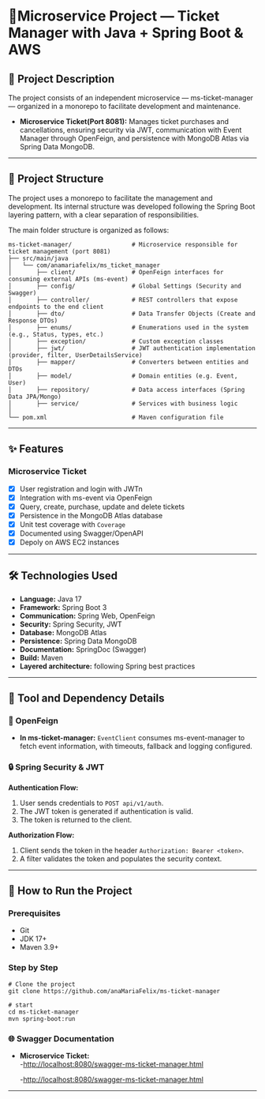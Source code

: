 # 📌Microservice Project — Ticket Manager with Java + Spring Boot & AWS

## 📝 Project Description

The project consists of an independent microservice — ms-ticket-manager — organized in a monorepo to facilitate development and maintenance.

- **Microservice Ticket(Port 8081):** Manages ticket purchases and cancellations, ensuring security via JWT, communication with Event Manager through OpenFeign, and persistence with MongoDB Atlas via Spring Data MongoDB.

---

## 📂 Project Structure

The project uses a monorepo to facilitate the management and development. 
Its internal structure was developed following the Spring Boot layering pattern, with a clear separation of responsibilities.

The main folder structure is organized as follows:

```
ms-ticket-manager/                 # Microservice responsible for ticket management (port 8081)
├── src/main/java
│   └── com/anamariafelix/ms_ticket_manager
│       ├── client/                # OpenFeign interfaces for consuming external APIs (ms-event)
│       ├── config/                # Global Settings (Security and Swagger)
│       ├── controller/            # REST controllers that expose endpoints to the end client
│       ├── dto/                   # Data Transfer Objects (Create and Response DTOs)
│       ├── enums/                 # Enumerations used in the system (e.g., Status, types, etc.)
│       ├── exception/             # Custom exception classes
│       ├── jwt/                   # JWT authentication implementation (provider, filter, UserDetailsService)
│       ├── mapper/                # Converters between entities and DTOs
│       ├── model/                 # Domain entities (e.g. Event, User)
│       ├── repository/            # Data access interfaces (Spring Data JPA/Mongo)
│       ├── service/               # Services with business logic
│
└── pom.xml                        # Maven configuration file
```
---
## ✨ Features

### Microservice Ticket
- [x] User registration and login with JWTn
- [x] Integration with ms-event via OpenFeign
- [x] Query, create, purchase, update and delete tickets
- [x] Persistence in the MongoDB Atlas database
- [x] Unit test coverage with `Coverage`
- [x] Documented using Swagger/OpenAPI
- [x] Depoly on AWS EC2 instances
---

## 🛠️ Technologies Used

- **Language:** Java 17
- **Framework:** Spring Boot 3
- **Communication:** Spring Web, OpenFeign
- **Security:** Spring Security, JWT
- **Database:** MongoDB Atlas
- **Persistence:** Spring Data MongoDB 
- **Documentation:** SpringDoc (Swagger)
- **Build:** Maven
- **Layered architecture:** following Spring best practices
---

## 🧩 Tool and Dependency Details

### 🔗 OpenFeign

- **In ms-ticket-manager:**  `EventClient` consumes ms-event-manager to fetch event information, with timeouts, fallback and logging configured.


### 🔒 Spring Security & JWT

**Authentication Flow:**
1. User sends credentials to `POST api/v1/auth`.
2. The JWT token is generated if authentication is valid.
3. The token is returned to the client.

**Authorization Flow:**
1. Client sends the token in the header `Authorization: Bearer <token>`.
2. A filter validates the token and populates the security context.
---

## 🚀 How to Run the Project

### Prerequisites
- Git
- JDK 17+
- Maven 3.9+

### Step by Step

```
# Clone the project 
git clone https://github.com/anaMariaFelix/ms-ticket-manager

# start
cd ms-ticket-manager
mvn spring-boot:run
```

### 🌐 Swagger Documentation

- **Microservice Ticket:**  
  -[http://localhost:8080/swagger-ms-ticket-manager.html](http://localhost:8081/swagger-ui/index.html)
  
  -[http://localhost:8080/swagger-ms-ticket-manager.html](http://localhost:8081/docs-ms-ticket-manager)
---
